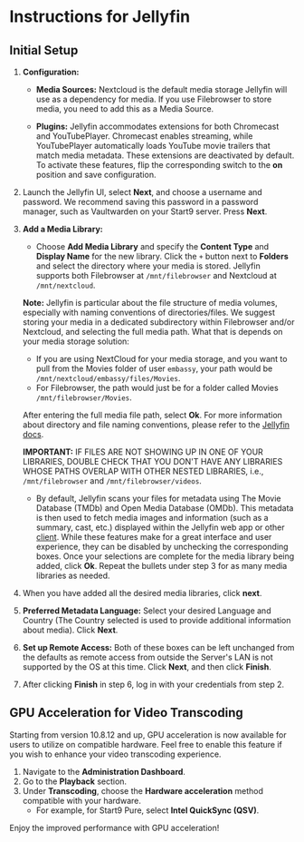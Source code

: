 # Instructions for Jellyfin

## Initial Setup

1. **Configuration:**

   - **Media Sources:** Nextcloud is the default media storage Jellyfin will use as a dependency for media. If you use Filebrowser to store media, you need to add this as a Media Source.

   - **Plugins:** Jellyfin accommodates extensions for both Chromecast and YouTubePlayer. Chromecast enables streaming, while YouTubePlayer automatically loads YouTube movie trailers that match media metadata. These extensions are deactivated by default. To activate these features, flip the corresponding switch to the **on** position and save configuration.

2. Launch the Jellyfin UI, select **Next**, and choose a username and password. We recommend saving this password in a password manager, such as Vaultwarden on your Start9 server. Press **Next**.

3. **Add a Media Library:**

   - Choose **Add Media Library** and specify the **Content Type** and **Display Name** for the new library. Click the `+` button next to **Folders** and select the directory where your media is stored. Jellyfin supports both Filebrowser at `/mnt/filebrowser` and Nextcloud at `/mnt/nextcloud`.

   **Note:** Jellyfin is particular about the file structure of media volumes, especially with naming conventions of directories/files. We suggest storing your media in a dedicated subdirectory within Filebrowser and/or Nextcloud, and selecting the full media path. What that is depends on your media storage solution:

   - If you are using NextCloud for your media storage, and you want to pull from the Movies folder of user `embassy`, your path would be `/mnt/nextcloud/embassy/files/Movies`.
   - For Filebrowser, the path would just be for a folder called Movies `/mnt/filebrowser/Movies`.

   After entering the full media file path, select **Ok**. For more information about directory and file naming conventions, please refer to the [Jellyfin docs](https://jellyfin.org/docs/general/server/media/shows).

   **IMPORTANT:** IF FILES ARE NOT SHOWING UP IN ONE OF YOUR LIBRARIES, DOUBLE CHECK THAT YOU DON'T HAVE ANY LIBRARIES WHOSE PATHS OVERLAP WITH OTHER NESTED LIBRARIES, i.e., `/mnt/filebrowser` and `/mnt/filebrowser/videos`.

   - By default, Jellyfin scans your files for metadata using The Movie Database (TMDb) and Open Media Database (OMDb). This metadata is then used to fetch media images and information (such as a summary, cast, etc.) displayed within the Jellyfin web app or other [client](https://jellyfin.org/downloads/clients). While these features make for a great interface and user experience, they can be disabled by unchecking the corresponding boxes. Once your selections are complete for the media library being added, click **Ok**. Repeat the bullets under step 3 for as many media libraries as needed.

5. When you have added all the desired media libraries, click **next**.

6. **Preferred Metadata Language:** Select your desired Language and Country (The Country selected is used to provide additional information about media). Click **Next**.

7. **Set up Remote Access:** Both of these boxes can be left unchanged from the defaults as remote access from outside the Server's LAN is not supported by the OS at this time. Click **Next**, and then click **Finish**.

8. After clicking **Finish** in step 6, log in with your credentials from step 2.

## GPU Acceleration for Video Transcoding

Starting from version 10.8.12 and up, GPU acceleration is now available for users to utilize on compatible hardware. Feel free to enable this feature if you wish to enhance your video transcoding experience.

1. Navigate to the **Administration Dashboard**.
2. Go to the **Playback** section.
3. Under **Transcoding**, choose the **Hardware acceleration** method compatible with your hardware.
   - For example, for Start9 Pure, select **Intel QuickSync (QSV)**.

Enjoy the improved performance with GPU acceleration!

